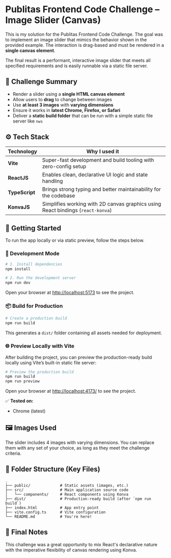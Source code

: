 # Publitas Frontend Code Challenge – Image Slider (Canvas)

This is my solution for the Publitas Frontend Code Challenge.
The goal was to implement an image slider that mimics the behavior shown in the provided example.
The interaction is drag-based and must be rendered in a **single canvas element**.

The final result is a performant, interactive image slider that meets all specified requirements and is easily runnable via a static file server.

## 🧠 Challenge Summary

- Render a slider using a **single HTML canvas element**
- Allow users to **drag** to change between images
- Use **at least 3 images** with **varying dimensions**
- Ensure it works in **latest Chrome, Firefox, or Safari**
- Deliver a **static build folder** that can be run with a simple static file server like `nws`

## ⚙️ Tech Stack

| Technology     | Why I used it                                                                   |
| -------------- | ------------------------------------------------------------------------------- |
| **Vite**       | Super-fast development and build tooling with zero-config setup                 |
| **ReactJS**    | Enables clean, declarative UI logic and state handling                          |
| **TypeScript** | Brings strong typing and better maintainability for the codebase                |
| **KonvaJS**    | Simplifies working with 2D canvas graphics using React bindings (`react-konva`) |

## 🚀 Getting Started

To run the app locally or via static preview, follow the steps below.

### 🧪 Development Mode

```bash
# 1. Install dependencies
npm install

# 2. Run the development server
npm run dev
```

Open your browser at [http://localhost:5173](http://localhost:5173) to see the project.

### 📦 Build for Production

```bash
# Create a production build
npm run build
```

This generates a `dist/` folder containing all assets needed for deployment.

### 🌐 Preview Locally with Vite

After building the project, you can preview the production-ready build locally using Vite’s built-in static file server:

```bash
# Preview the production build
npm run build
npm run preview
```

Open your browser at [http://localhost:4173/](http://localhost:4173/) to see the project.

✅ **Tested on:**

- Chrome (latest)

## 🖼️ Images Used

The slider includes 4 images with varying dimensions. You can replace them with any set of your choice, as long as they meet the challenge criteria.

## 📁 Folder Structure (Key Files)

```
.
├── public/             # Static assets (images, etc.)
├── src/                # Main application source code
│   └── components/     # React components using Konva
├── dist/               # Production-ready build (after `npm run build`)
├── index.html          # App entry point
├── vite.config.ts      # Vite configuration
└── README.md           # You're here!
```

## 🙌 Final Notes

This challenge was a great opportunity to mix React's declarative nature with the imperative flexibility of canvas rendering using Konva.
